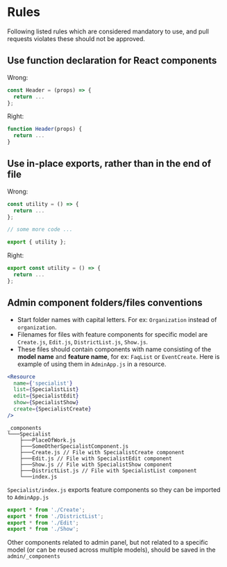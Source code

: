 # Rules

Following listed rules which are considered mandatory to use, and pull requests violates these should not be approved.

## Use function declaration for React components

Wrong:

```javascript
const Header = (props) => {
  return ...
};

```

Right:

```javascript
function Header(props) {
  return ...
}

```

## Use in-place exports, rather than in the end of file

Wrong:

```javascript
const utility = () => {
  return ...
};

// some more code ...

export { utility };
```

Right:

```javascript
export const utility = () => {
  return ...
};
```

## Admin component folders/files conventions

- Start folder names with capital letters. For ex: `Organization` instead of `organization`.
- Filenames for files with feature components for specific model
  are `Create.js`, `Edit.js`, `DistrictList.js`, `Show.js`.
- These files should contain components with name consisting of the **model name** and **feature name**, for
  ex: `FaqList` or `EventCreate`. Here is example of using them in `AdminApp.js` in a resource.

```jsx
<Resource
  name={'specialist'}
  list={SpecialistList}
  edit={SpecialistEdit}
  show={SpecialistShow}
  create={SpecialistCreate}
/>
```

```
_components
└───Specialist
    ├───PlaceOfWork.js
    ├───SomeOtherSpecialistComponent.js
    ├───Create.js // File with SpecialistCreate component
    ├───Edit.js // File with SpecialistEdit component
    ├───Show.js // File with SpecialistShow component
    ├───DistrictList.js // File with SpecialistList component
    └───index.js
```

`Specialist/index.js` exports feature components so they can be imported to `AdminApp.js`

```js
export * from './Create';
export * from './DistrictList';
export * from './Edit';
export * from './Show';
```

Other components related to admin panel, but not related to a specific model (or can be reused across multiple models),
should be saved in the `admin/_components`
